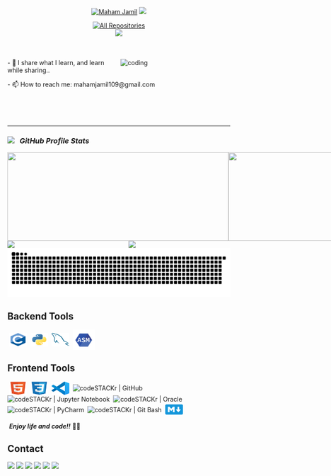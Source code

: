 <p align="center">
  <a href="https://github.com/Maham-j">
   <img src="https://readme-typing-svg.demolab.com?font=Fira+Code&size=35&duration=1&pause=10000000&color=9e4c98&center=true&repeat=false&width=435&lines=Maham+Jamil" alt="Maham Jamil" /></a>

  <a>
    <img src="https://readme-typing-svg.demolab.com?font=Fira+Code&pause=1000&width=435&lines=I'm+Data+Scientist;;Data+Enthusiast&font=Fira%20Code&center=true&width=600&height=45&color=9e4c98&vCenter=true&pause=100&size=22" /></a>
</p>

<div align="center">
  <a href="https://profile-summary-for-github.com/user/Maham-j"><img alt="All Repositories" title="Detailed GitHub Statistics" src="https://custom-icon-badges.demolab.com/badge/Detailed%20GitHub%20Statistics-1F222E?style=for-the-badge&logoColor=white&logo=repo"/></a>
</div>

<div align="center">
  <img src="https://visitor-badge.laobi.icu/badge?page_id=Maham-j.Maham-j&" />
</div>
<br/>
<br/>



<!--Intro Images-->
<img align="right" width="248px"
src="https://cdn.dribbble.com/users/1579322/screenshots/6587273/blue_boy_typing_nothought.gif" alt="coding" /> 

<!--<img align="right"  height="250px"
src="https://camo.githubusercontent.com/0eda36005abd9bf7e72584afc2f6ef1e808a357cb65a07fc2fe5036ba5268df7/68747470733a2f2f692e70696e696d672e636f6d2f6f726967696e616c732f65382f66342f35332f65386634353334363961336563393765636433353464663436356437333931332e676966" alt="coding" />-->

<!--<img align="right" width="280px" height="220px"
src="https://i.pinimg.com/originals/ef/09/36/ef0936558e58d6bebf73fee2ae895fe3.gif" alt="coding" />-->


<!--Intro-->
<div align="left" width="30%">
<!--- 🌱 I’m currently learning Full stack development, using Javascript and Python frameworks.-->
<p>- 🌱 I share what I learn, and learn while sharing..</p>
<p>- 📫 How to reach me: mahamjamil109@gmail.com</p>
</div>
<br/>
<br/>
<br/>

<hr></hr>

<!-- Container for the stats boxes -->
### **_<img src="https://media.giphy.com/media/Th4eDUkNM3BYRXnzQi/giphy.gif" width="40px"> &nbsp; GitHub Profile Stats_**



<!-- Container with flexbox to align images side by side -->
<div style="display: flex; justify-content: space-between; align-items: center;">

  <!-- First image with defined size -->
  <img src="https://github-activity-readme-stats.vercel.app/api?username=Maham-j&include_all_commits=true&count_private=true&show_icons=true&theme=github_dark&hide_border=true" width="500" height="200" />

  <!-- Second image with adjusted size to match the first -->
  <img src="https://github-readme-stats-assebc.vercel.app/api/top-langs/?username=Maham-j&layout=compact&theme=github_dark&hide_border=true&exclude_repo=github-readme-stats&hide=makefile,tex,jupyter%20notebook&langs_count=6" width="421" height="200" />

</div>

<!--  streak and top -->

<!-- Container with flexbox to align images side by side -->
<div style="display: flex; justify-content: space-between; align-items: center;">

  <!-- First image with defined size -->
  <img src="https://streak-stats.demolab.com?user=Maham-j&theme=hacker" width="500" />

  <!-- Second image with adjusted size to match the first -->
  <img src="https://github-contributor-stats.vercel.app/api?username=Maham-j&limit=5&theme=flat&combine_all_yearly_contributions=true" width="421" />

</div>

 

 <!--  snake -->
 
 <img alt="GitHub Snake" src="https://raw.githubusercontent.com/Maham-j/Maham-j/output/github-contribution-grid-snake.svg" />

## Backend Tools
<a>&nbsp;<img align="center" alt="codeSTACKr | C" height="30px" width="40px" src="https://raw.githubusercontent.com/devicons/devicon/master/icons/c/c-original.svg"/></a>
<a>&nbsp;<img align="center" alt="codeSTACKr | Python" height="30px" width="40px" src="https://github.com/devicons/devicon/blob/master/icons/python/python-original.svg"/></a>
<a>&nbsp;<img align="center" alt="codeSTACKr | MYSQL" height="30px"  width="40px" src="https://github.com/devicons/devicon/blob/master/icons/mysql/mysql-original.svg"/></a>
<a>&nbsp;<img align="center" alt="codeSTACKr | ASM" height="45px"  width="50px" src="https://github.com/Maham-j/Maham-j/blob/main/asm_logo_resized_transparent.png"/></a>






## Frontend Tools
<a>&nbsp;<img align="center" alt="codeSTACKr | HTML" height="30px"  width="40px" src="https://github.com/devicons/devicon/blob/master/icons/html5/html5-original.svg"/></a>
<a>&nbsp;<img align="center" alt="codeSTACKr | CSS" height="30px"  width="40px" src="https://github.com/devicons/devicon/blob/master/icons/css3/css3-original.svg"/></a>
<a>&nbsp;<img align="center" alt="codeSTACKr | VSCode" height="30px" width="40px" src="https://github.com/devicons/devicon/blob/master/icons/vscode/vscode-original.svg"/></a>
<a>&nbsp;<img align="center" alt="codeSTACKr | GitHub" height="30px" width="40px" src="https://github.githubassets.com/images/modules/logos_page/GitHub-Mark.png"/></a>
<a>&nbsp;<img align="center" alt="codeSTACKr | Jupyter Notebook" height="40px" width="50px" src="https://upload.wikimedia.org/wikipedia/commons/3/38/Jupyter_logo.svg"/></a>
<a>&nbsp;<img align="center" alt="codeSTACKr | Oracle" height="40px" width="50px" src="https://upload.wikimedia.org/wikipedia/commons/5/50/Oracle_logo.svg"/></a>
<a>&nbsp;<img align="center" alt="codeSTACKr | PyCharm" height="30px" width="40px" src="https://upload.wikimedia.org/wikipedia/commons/thumb/1/1d/PyCharm_Icon.svg/512px-PyCharm_Icon.svg.png"/></a>
<a>&nbsp;<img align="center" alt="codeSTACKr | Git Bash" height="30px" width="40px" src="https://upload.wikimedia.org/wikipedia/commons/3/3f/Git_icon.svg"/></a>
<a>&nbsp;<img align="center" alt="codeSTACKr | Markdown" height="30px"  width="40px" src="https://github.com/Maham-j/Maham-j/blob/main/pluginIcon.png"/></a>



&nbsp;***Enjoy life and code!!*** 👋😊

## Contact 
<div> 
  <a href="https://www.linkedin.com/in/maham-jamil-268584267" target="_blank"><img src="https://img.shields.io/badge/-LinkedIn-%230077B5?style=for-the-badge&logo=linkedin&logoColor=white" target="_blank"></a>  
  <a href="https://www.hackerrank.com/profile/maham_jamil" target="_blank"><img src="https://img.shields.io/badge/-HackerRank-%232EC866?style=for-the-badge&logo=hackerrank&logoColor=white" target="_blank"></a>  
  <a href="https://leetcode.com/mahamjamil596/" target="_blank"><img src="https://img.shields.io/badge/-LeetCode-%23F89F1B?style=for-the-badge&logo=LeetCode&logoColor=white" target="_blank"></a>  
  <a href="https://replit.com/@MahamJamil2" target="_blank"><img src="https://img.shields.io/badge/-Replit-%23667881?style=for-the-badge&logo=replit&logoColor=white" target="_blank"></a>  
  <a href="https://www.reddit.com/user/Ancient-Commission99" target="_blank"><img src="https://img.shields.io/badge/-Reddit-%23FF4500?style=for-the-badge&logo=reddit&logoColor=white" target="_blank"></a>
  <a href="https://learn.microsoft.com/en-gb/users/mahamjamil-9056/" target="_blank"><img src="https://img.shields.io/badge/-Microsoft-%230078D4?style=for-the-badge&logo=microsoft&logoColor=white" target="_blank"></a>



  
 </br>
</br>



